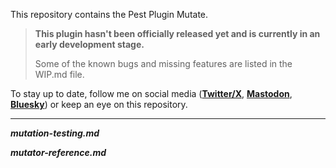 This repository contains the Pest Plugin Mutate.

> **This plugin hasn't been officially released yet and is currently in an early development stage.**
> 
> Some of the known bugs and missing features are listed in the WIP.md file. 

To stay up to date, follow me on social media (**[Twitter/X](https://twitter.com/gehrisandro)**, **[Mastodon](https://phpc.social/@gehrisandro)**, **[Bluesky](https://bsky.app/profile/gehrisandro.bsky.social)**) or keep an eye on this repository.

---

___mutation-testing.md___

___mutator-reference.md___

